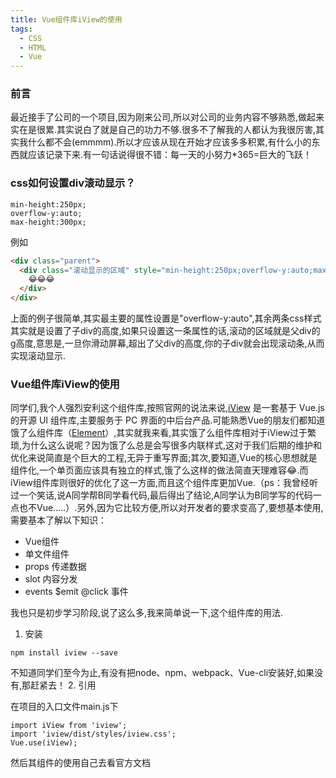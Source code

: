 ```yaml
---
title: Vue组件库iView的使用
tags:
  - CSS
  - HTML
  - Vue
---
```


### 前言

  最近接手了公司的一个项目,因为刚来公司,所以对公司的业务内容不够熟悉,做起来实在是很累.其实说白了就是自己的功力不够.很多不了解我的人都认为我很厉害,其实我什么都不会(emmmm).所以才应该从现在开始才应该多多积累,有什么小的东西就应该记录下来.有一句话说得很不错：每一天的小努力*365=巨大的飞跃！
  <!-- more -->
### css如何设置div滚动显示？

  ```
  min-height:250px;
  overflow-y:auto;
  max-height:300px;
  ```
  例如
  ``` HTML
  <div class="parent">
    <div class="滚动显示的区域" style="min-height:250px;overflow-y:auto;max-height:300px;">
      😂😂😂
    </div>
  </div>
  ```
  上面的例子很简单,其实最主要的属性设置是"overflow-y:auto",其余两条css样式其实就是设置了子div的高度,如果只设置这一条属性的话,滚动的区域就是父div的g高度,意思是,一旦你滑动屏幕,超出了父div的高度,你的子div就会出现滚动条,从而实现滚动显示.

### Vue组件库iView的使用

   同学们,我个人强烈安利这个组件库,按照官网的说法来说,[iView](https://www.iviewui.com/docs/guide/introduce) 是一套基于 Vue.js 的开源 UI 组件库,主要服务于 PC 界面的中后台产品.可能熟悉Vue的朋友们都知道饿了么组件库（[Element](http://element-cn.eleme.io/#/zh-CN)）,其实就我来看,其实饿了么组件库相对于iView过于繁琐,为什么这么说呢？因为饿了么总是会写很多内联样式,这对于我们后期的维护和优化来说简直是个巨大的工程,无异于重写界面;其次,要知道,Vue的核心思想就是组件化,一个单页面应该具有独立的样式,饿了么这样的做法简直天理难容😂.而iView组件库则很好的优化了这一方面,而且这个组件库更加Vue.（ps：我曾经听过一个笑话,说A同学帮B同学看代码,最后得出了结论,A同学认为B同学写的代码一点也不Vue.....）.另外,因为它比较方便,所以对开发者的要求变高了,要想基本使用,需要基本了解以下知识：
   - Vue组件
   - 单文件组件
   - props 传递数据
   - slot 内容分发
   - events $emit @click 事件      


   我也只是初步学习阶段,说了这么多,我来简单说一下,这个组件库的用法.
   1. 安装         



   ```
   npm install iview --save
   ```
   不知道同学们至今为止,有没有把node、npm、webpack、Vue-cli安装好,如果没有,那赶紧去！
   2. 引用      


   在项目的入口文件main.js下
   ``` JS
   import iView from 'iview';
   import 'iview/dist/styles/iview.css';
   Vue.use(iView);
   ```
   然后其组件的使用自己去看官方文档

